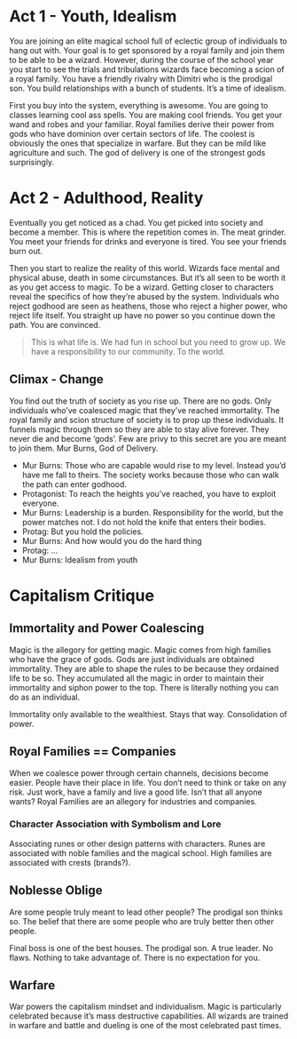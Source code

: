 # Act 1 - Youth, Idealism
You are joining an elite magical school full of eclectic group of individuals to hang out with.  Your goal is to get sponsored by a royal family and join them to be able to be a wizard. However, during the course of the school year you start to see the trials and tribulations wizards face becoming a scion of a royal family. You have a friendly rivalry with Dimitri who is the prodigal son. You build relationships with a bunch of students. It’s a time of idealism.

First you buy into the system, everything is awesome. You are going to classes learning cool ass spells. You are making cool friends. You get your wand and robes and your familiar. Royal families derive their power from gods who have dominion over certain sectors of life. The coolest is obviously the ones that specialize in warfare. But they can be mild like agriculture and such. The god of delivery is one of the strongest gods surprisingly. 


# Act 2 - Adulthood, Reality
Eventually you get noticed as a chad. You get picked into society and become a member. This is where the repetition comes in. The meat grinder. You meet your friends for drinks and everyone is tired. You see your friends burn out. 

Then you start to realize the reality of this world. Wizards face mental and physical abuse, death in some circumstances. But it’s all seen to be worth it as you get access to magic. To be a wizard. Getting closer to characters reveal the specifics of how they’re abused by the system. Individuals who reject godhood are seen as heathens, those who reject a higher power, who reject life itself. You straight up have no power so you continue down the path. You are convinced. 

> This is what life is. We had fun in school but you need to grow up. We have a responsibility to our community. To the world.


## Climax - Change
You find out the truth of society as you rise up. There are no gods. Only individuals who’ve coalesced magic that they’ve reached immortality. The royal family and scion structure of society is to prop up these individuals. It funnels magic through them so they are able to stay alive forever. They never die and become ‘gods’. Few are privy to this secret are you are meant to join them. Mur Burns, God of Delivery. 

- Mur Burns: Those who are capable would rise to my level. Instead you’d have me fall to theirs. The society works because those who can walk the path can enter godhood.
- Protagonist: To reach the heights you’ve reached, you have to exploit everyone. 
- Mur Burns: Leadership is a burden. Responsibility for the world, but the power matches not. I do not hold the knife that enters their bodies. 
- Protag: But you hold the policies. 
- Mur Burns: And how would you do the hard thing 
- Protag: ... 
- Mur Burns: Idealism from youth

# Capitalism Critique

## Immortality and Power Coalescing
Magic is the allegory for getting magic. Magic comes from high families who have the grace of gods. Gods are just individuals are obtained immortality. They are able to shape the rules to be because they ordained life to be so. They accumulated all the magic in order to maintain their immortality and siphon power to the top. There is literally nothing you can do as an individual. 

Immortality only available to the wealthiest. Stays that way. Consolidation of power. 


## Royal Families == Companies
When we coalesce power through certain channels, decisions become easier. People have their place in life. You don’t need to think or take on any risk. Just work, have a family and live a good life. Isn’t that all anyone wants? Royal Families are an allegory for industries and companies. 

### Character Association with Symbolism and Lore
Associating runes or other design patterns with characters. Runes are associated with noble families and the magical school. High families are associated with crests (brands?). 

## Noblesse Oblige
Are some people truly meant to lead other people? The prodigal son thinks so. The belief that there are some people who are truly better then other people. 

Final boss is one of the best houses. The prodigal son. A true leader. No flaws. Nothing to take advantage of. There is no expectation for you. 

## Warfare
War powers the capitalism mindset and individualism. Magic is particularly celebrated because it’s mass destructive capabilities. All wizards are trained in warfare and battle and dueling is one of the most celebrated past times. 